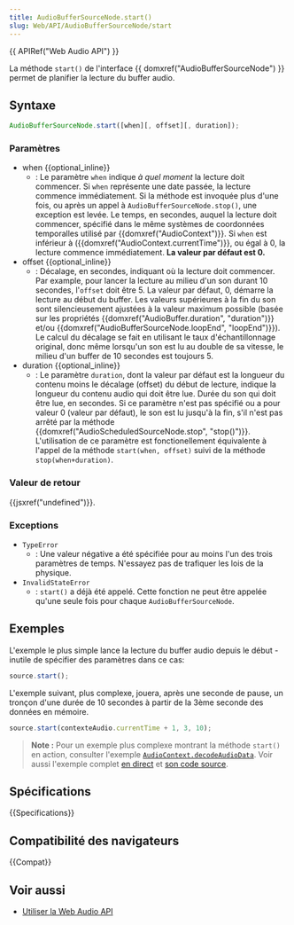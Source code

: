 ```yaml
---
title: AudioBufferSourceNode.start()
slug: Web/API/AudioBufferSourceNode/start
---
```


{{ APIRef("Web Audio API") }}

La méthode `start()` de l'interface {{ domxref("AudioBufferSourceNode") }} permet de planifier la lecture du buffer audio.

## Syntaxe

```js
AudioBufferSourceNode.start([when][, offset][, duration]);
```

### Paramètres

- when {{optional_inline}}
  - : Le paramètre `when` indique _à quel moment_ la lecture doit commencer. Si `when` représente une date passée, la lecture commence immédiatement. Si la méthode est invoquée plus d'une fois, ou après un appel à `AudioBufferSourceNode.stop()`, une exception est levée.
    Le temps, en secondes, auquel la lecture doit commencer, spécifié dans le même systèmes de coordonnées temporalles utilisé par {{domxref("AudioContext")}}. Si `when` est inférieur à ({{domxref("AudioContext.currentTime")}}, ou égal à 0, la lecture commence immédiatement. **La valeur par défaut est 0.**
- offset {{optional_inline}}
  - : Décalage, en secondes, indiquant où la lecture doit commencer. Par example, pour lancer la lecture au milieu d'un son durant 10 secondes, l'`offset` doit être 5. La valeur par défaut, 0, démarre la lecture au début du buffer. Les valeurs supérieures à la fin du son sont silencieusement ajustées à la valeur maximum possible (basée sur les propriétés {{domxref("AudioBuffer.duration", "duration")}} et/ou {{domxref("AudioBufferSourceNode.loopEnd", "loopEnd")}}). Le calcul du décalage se fait en utilisant le taux d'échantillonnage original, donc même lorsqu'un son est lu au double de sa vitesse, le milieu d'un buffer de 10 secondes est toujours 5.
- duration {{optional_inline}}
  - : Le paramètre `duration`, dont la valeur par défaut est la longueur du contenu moins le décalage (offset) du début de lecture, indique la longueur du contenu audio qui doit être lue.
    Durée du son qui doit être lue, en secondes. Si ce paramètre n'est pas spécifié ou a pour valeur 0 (valeur par défaut), le son est lu jusqu'à la fin, s'il n'est pas arrêté par la méthode {{domxref("AudioScheduledSourceNode.stop", "stop()")}}. L'utilisation de ce paramètre est fonctionellement équivalente à l'appel de la méthode `start(when, offset)` suivi de la méthode `stop(when+duration)`.

### Valeur de retour

{{jsxref("undefined")}}.

### Exceptions

- `TypeError`
  - : Une valeur négative a été spécifiée pour au moins l'un des trois paramètres de temps. N'essayez pas de trafiquer les lois de la physique.
- `InvalidStateError`
  - : `start()` a déjà été appelé. Cette fonction ne peut être appelée qu'une seule fois pour chaque `AudioBufferSourceNode`.

## Exemples

L'exemple le plus simple lance la lecture du buffer audio depuis le début - inutile de spécifier des paramètres dans ce cas:

```js
source.start();
```

L'exemple suivant, plus complexe, jouera, après une seconde de pause, un tronçon d'une durée de 10 secondes à partir de la 3ème seconde des données en mémoire.

```js
source.start(contexteAudio.currentTime + 1, 3, 10);
```

> **Note :** Pour un exemple plus complexe montrant la méthode `start()` en action, consulter l'exemple [`AudioContext.decodeAudioData`](/fr/docs/Web/API/BaseAudioContext/decodeAudioData). Voir aussi l'exemple complet [en direct](https://mdn.github.io/webaudio-examples/decode-audio-data/) et [son code source](https://github.com/mdn/webaudio-examples/tree/master/decode-audio-data).

## Spécifications

{{Specifications}}

## Compatibilité des navigateurs

{{Compat}}

## Voir aussi

- [Utiliser la Web Audio API](/fr/docs/Web/API/Web_Audio_API/Using_Web_Audio_API)
